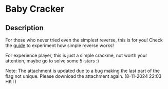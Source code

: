 Baby Cracker
===

## Description

For those who never tried even the simplest reverse, this is for you! Check the [guide](https://hackmd.io/@blackb6a/hkcert-ctf-2024-i-en-8381451153faac4a) to experiment how simple reverse works!

For experience player, this is just a simple crackme, not worth your attention, maybe go to solve some 5-stars :)

Note: The attachment is updated due to a bug making the last part of the flag not unique. Please download the attachment again. (8-11-2024 22:03 HKT)
